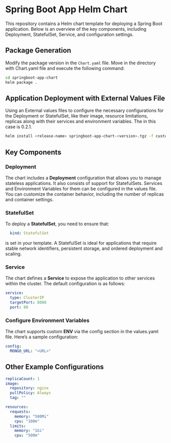 # Spring Boot App Helm Chart

This repository contains a Helm chart template for deploying a Spring Boot application. Below is an overview of the key components, including Deployment, StatefulSet, Service, and configuration settings.
## Package Generation

Modify the package version in the `Chart.yaml` file. Move in the directory with Chart.yaml file and execute the following command:
```bash
cd springboot-app-chart
helm package .
```

## Application Deployment with External Values File

Using an External values files to configure the necessary configurations for the Deployment or StatefulSet, like their image, resource limitations, replicas along with their services and environment variables. The <version> in this case is 0.2.1.

```bash
helm install <release-name> springboot-app-chart-<version>.tgz -f custom-values.yaml
```

## Key Components

### Deployment

The chart includes a **Deployment** configuration that allows you to manage stateless applications. It also consists of support for StatefulSets. Services and Environment Variables for them can be configured in the values file. You can customize the container behavior, including the number of replicas and container settings. 

### StatefulSet

To deploy a **StatefulSet**, you need to ensure that:

```yaml
  kind: StatefulSet
```
is set in your template. A StatefulSet is ideal for applications that require stable network identifiers, persistent storage, and ordered deployment and scaling.

### Service

The chart defines a **Service** to expose the application to other services within the cluster. The default configuration is as follows:

```yaml
service:
  type: ClusterIP
  targetPort: 8080
  port: 80
```

### Configure Environment Variables

The chart supports custom **ENV** via the config section in the values.yaml file. Here’s a sample configuration:

```yaml
config:
  MONGO_URL: "<URL>"
```



## Other Example Configurations
```yaml
replicaCount: 1
image:
  repository: nginx
  pullPolicy: Always
  tag: ""

resources:
  requests:
    memory: "500Mi"
    cpu: "100m"
  limits:
    memory: "1Gi"
    cpu: "500m"
```
